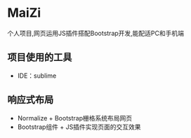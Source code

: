 # MaiZi
个人项目,网页运用JS插件搭配Bootstrap开发,能配适PC和手机端

## 项目使用的工具
+ IDE：sublime

## 响应式布局
+ Normalize + Bootstrap栅格系统布局网页
+ Bootstrap组件 + JS插件实现页面的交互效果
